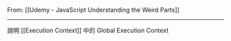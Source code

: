 From: [[Udemy - JavaScript Understanding the Weird Parts]]

---

說明 [[Execution Context]] 中的 Global Execution Context